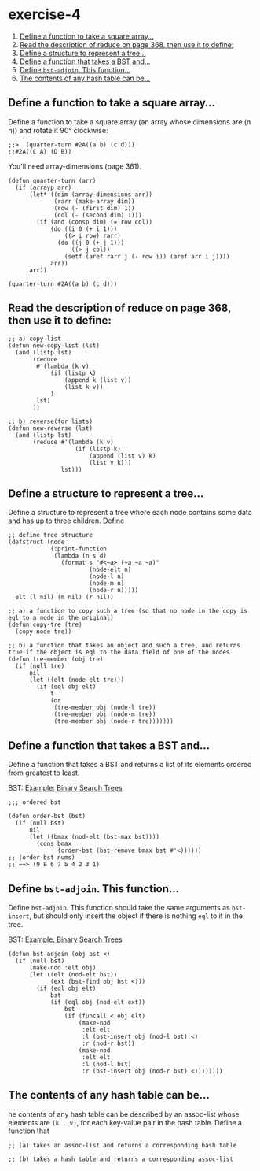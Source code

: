 

# exercise-4

1.  [Define a function to take a square array&#x2026;](#orga8449e9)
2.  [Read the description of reduce on page 368, then use it to define:](#org7c78248)
3.  [Define a structure to represent a tree&#x2026;](#orga10ae42)
4.  [Define a function that takes a BST and&#x2026;](#org3e70358)
5.  [Define `bst-adjoin`. This function&#x2026;](#org9c75f17)
6.  [The contents of any hash table can be&#x2026;](#orgdce58df)


<a id="orga8449e9"></a>

## Define a function to take a square array&#x2026;

Define a function to take a square array (an array whose dimensions
are (n n)) and rotate it 90° clockwise:

    ;;>  (quarter-turn #2A((a b) (c d)))
    ;;#2A((C A) (D B))

You'll need array-dimensions (page 361).

    (defun quarter-turn (arr)
      (if (arrayp arr)
          (let* ((dim (array-dimensions arr))
                 (rarr (make-array dim))
                 (row (- (first dim) 1))
                 (col (- (second dim) 1)))
            (if (and (consp dim) (= row col))
                (do ((i 0 (+ i 1)))
                    ((> i row) rarr)
                  (do ((j 0 (+ j 1)))
                      ((> j col))
                    (setf (aref rarr j (- row i)) (aref arr i j))))
                arr))
          arr))
    
    (quarter-turn #2A((a b) (c d)))


<a id="org7c78248"></a>

## Read the description of reduce on page 368, then use it to define:

    ;; a) copy-list
    (defun new-copy-list (lst)
      (and (listp lst)
           (reduce
            #'(lambda (k v)
                (if (listp k)
                    (append k (list v))
                    (list k v))
                )
            lst)
           ))
    
    ;; b) reverse(for lists)
    (defun new-reverse (lst)
      (and (listp lst)
           (reduce #'(lambda (k v)
                       (if (listp k)
                           (append (list v) k)
                           (list v k)))
                   lst)))


<a id="orga10ae42"></a>

## Define a structure to represent a tree&#x2026;

Define a structure to represent a tree where each node contains some
data and has up to three children. Define

    ;; define tree structure
    (defstruct (node
                (:print-function
                 (lambda (n s d)
                   (format s "#<~a> (~a ~a ~a)"
                           (node-elt n)
                           (node-l n)
                           (node-m n)
                           (node-r n)))))
      elt (l nil) (m nil) (r nil))
    
    ;; a) a function to copy such a tree (so that no node in the copy is eql to a node in the original)
    (defun copy-tre (tre)
      (copy-node tre))
    
    ;; b) a function that takes an object and such a tree, and returns true if the object is eql to the data field of one of the nodes
    (defun tre-member (obj tre)
      (if (null tre)
          nil
          (let ((elt (node-elt tre)))
            (if (eql obj elt)
                t
                (or
                 (tre-member obj (node-l tre))
                 (tre-member obj (node-m tre))
                 (tre-member obj (node-r tre)))))))


<a id="org3e70358"></a>

## Define a function that takes a BST and&#x2026;

Define a function that takes a BST and returns a list of its elements
ordered from greatest to least.

BST: [Example: Binary Search Trees](chapter-4-7.md)

    ;;; ordered bst
    
    (defun order-bst (bst)
      (if (null bst)
          nil
          (let ((bmax (nod-elt (bst-max bst))))
            (cons bmax
                  (order-bst (bst-remove bmax bst #'<))))))
    ;; (order-bst nums)
    ;; ==> (9 8 6 7 5 4 2 3 1)


<a id="org9c75f17"></a>

## Define `bst-adjoin`. This function&#x2026;

Define `bst-adjoin`. This function should take the same arguments as `bst-insert`, but should only insert the object if there is nothing `eql` to it in the tree.

BST: [Example: Binary Search Trees](chapter-4-7.md)

    (defun bst-adjoin (obj bst <)
      (if (null bst)
          (make-nod :elt obj)
          (let ((elt (nod-elt bst))
                (ext (bst-find obj bst <)))
            (if (eql obj elt)
                bst
                (if (eql obj (nod-elt ext))
                    bst
                    (if (funcall < obj elt)
                        (make-nod
                         :elt elt
                         :l (bst-insert obj (nod-l bst) <)
                         :r (nod-r bst))
                        (make-nod
                         :elt elt
                         :l (nod-l bst)
                         :r (bst-insert obj (nod-r bst) <))))))))


<a id="orgdce58df"></a>

## The contents of any hash table can be&#x2026;

he contents of any hash table can be described by an assoc-list whose elements are `(k . v)`, for each key-value pair in the hash table. Define a function that

    ;; (a) takes an assoc-list and returns a corresponding hash table
    
    ;; (b) takes a hash table and returns a corresponding assoc-list

